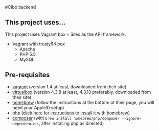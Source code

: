 #Cibo backend

## This project uses...

This project uses Vagrant box + Silex as the API framework.

* Vagrant with trusty64 box
	* Apache
	* PHP 5.5
	* MySQL

## Pre-requisites

* [vagrant](http://www.vagrantup.com/) (version 1.4 at least, downloaded from their site)
* [virtualbox](https://www.virtualbox.org/) (version 4.3.8 at least, 4.3.10 preferably, downloaded from their site)
* [homebrew](http://brew.sh/) (follow the instructions at the bottom of their page, you will need your AppleID setup)
* [php](http://php.net/) ([click here for instructions to install it with homebrew](PHP.md))
* [composer](https://getcomposer.org/) (with `brew install homebrew/php/composer --ignore-dependencies`, after installing php as directed)
